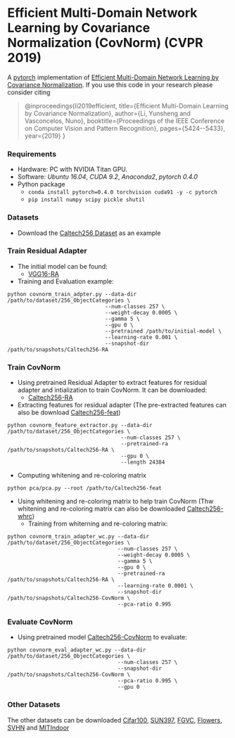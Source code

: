 # Efficient Multi-Domain Network Learning by Covariance Normalization (CovNorm) (CVPR 2019)
A [pytorch](http://pytorch.org/) implementation of [Efficient Multi-Domain Network Learning by Covariance Normalization](http://openaccess.thecvf.com/content_CVPR_2019/papers/Li_Efficient_Multi-Domain_Learning_by_Covariance_Normalization_CVPR_2019_paper.pdf).
If you use this code in your research please consider citing
>@inproceedings{li2019efficient,
  title={Efficient Multi-Domain Learning by Covariance Normalization},
  author={Li, Yunsheng and Vasconcelos, Nuno},
  booktitle={Proceedings of the IEEE Conference on Computer Vision and Pattern Recognition},
  pages={5424--5433},
  year={2019}
}
### Requirements

- Hardware: PC with NVIDIA Titan GPU.
- Software: *Ubuntu 16.04*, *CUDA 9.2*, *Anaconda2*, *pytorch 0.4.0*
- Python package
  - `conda install pytorch=0.4.0 torchvision cuda91 -y -c pytorch`
  - `pip install numpy scipy pickle shutil`

### Datasets
* Download the [Caltech256 Dataset](https://drive.google.com/file/d/16RxJyGEtTX7LKB3m_hu8uywtzzNCrH7b/view?usp=sharing) as an example

### Train Residual Adapter
* The initial model can be found:
  * [VGG16-RA](https://drive.google.com/file/d/1hm6VHNwNRpRVGTh8YnWSai4jf2cjttue/view?usp=sharing)
* Training and Evaluation example:

```
python covnorm_train_adpter.py --data-dir /path/to/dataset/256_ObjectCategories \
                               --num-classes 257 \
                               --weight-decay 0.0005 \
                               --gamma 5 \
                               --gpu 0 \
                               --pretrained /path/to/initial-model \
                               --learning-rate 0.001 \
                               --snapshot-dir /path/to/snapshots/Caltech256-RA
```

### Train CovNorm
* Using pretrained Residual Adapter to extract features for residual adapter and intialization to train CovNorm. It can be downloaded:
  * [Caltech256-RA](https://drive.google.com/file/d/1lRpwIZjrdac_0SpUFIwCdoLKMCFj70sQ/view?usp=sharing)
* Extracting features for residual adapter (The pre-extracted features can also be download [Caltech256-feat](https://drive.google.com/file/d/1OCm3uORVIt7rrNSqc4kq8ZK7W8YVqRZ1/view?usp=sharing))

```
python covnorm_feature_extractor.py --data-dir /path/to/dataset/256_ObjectCategories \
                                    --num-classes 257 \
                                    --pretrained-ra /path/to/snapshots/Caltech256-RA \
                                    --gpu 0 \
                                    --length 24384 
```
* Computing whitening and re-coloring matrix

```
python pca/pca.py --root /path/to/Caltech256-feat
```
* Using whitening and re-coloring matrix to help train CovNorm (Thw whitening and re-coloring matrix can also be downloaded [Caltech256-whrc](https://drive.google.com/file/d/1rdoR9XopsLfIq-0lgY0z_tlxle-I3xwv/view?usp=sharing))
  * Training from whiterning and re-coloring matrix:
```
python covnorm_train_adapter_wc.py --data-dir /path/to/dataset/256_ObjectCategories \
                                   --num-classes 257 \
                                   --weight-decay 0.0005 \
                                   --gamma 5 \
                                   --gpu 0 \
                                   --pretrained-ra /path/to/snapshots/Caltech256-RA \
                                   --learning-rate 0.0001 \
                                   --snapshot-dir /path/to/snapshots/Caltech256-CovNorm \
                                   --pca-ratio 0.995
```

### Evaluate CovNorm
* Using pretrained model [Caltech256-CovNorm](https://drive.google.com/file/d/1v9LiWl9gKRV24ZCO5sx5MI5443zqwJC7/view?usp=sharing) to evaluate:
```
python covnorm_eval_adapter_wc.py --data-dir /path/to/dataset/256_ObjectCategories \
                                   --num-classes 257 \
                                   --snapshot-dir /path/to/snapshots/Caltech256-CovNorm \
                                   --pca-ratio 0.995 \
                                   --gpu 0
```

### Other Datasets
The other datasets can be downloaded [Cifar100](https://drive.google.com/file/d/1PmtIQiXiUSKxIPhpEZMVugZg5Hpw0X2l/view?usp=sharing), [SUN397](https://drive.google.com/file/d/1XGdxTWtHXA7LqNRpR9HiF5TXFpQhpJHt/view?usp=sharing), [FGVC](https://drive.google.com/file/d/1bMQyPYYT_RWTlGwmdbZA0_YlAViK4L5y/view?usp=sharing), [Flowers](https://drive.google.com/file/d/1OroXoQqTpatSezxnK_IKyQsDxgTIiB0i/view?usp=sharing), [SVHN](https://drive.google.com/file/d/1Dr1lNetA4n0eStN34CeTAxFc8htMcnkE/view?usp=sharing) and [MITIndoor](https://drive.google.com/file/d/14LkGcCJdKXhoUMRF3iBn051r3lDmEIWv/view?usp=sharing)
